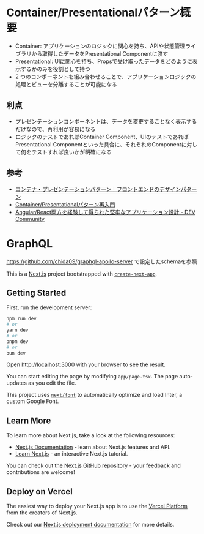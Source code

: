 # Container/Presentationalパターン概要
 - Container: アプリケーションのロジックに関心を持ち、APIや状態管理ライブラリから取得したデータをPresentational Componentに渡す
 - Presentational: UIに関心を持ち、Propsで受け取ったデータをどのように表示するかのみを役割として持つ
 - 2 つのコンポーネントを組み合わせることで、アプリケーションロジックの処理とビューを分離することが可能になる

## 利点
 - プレゼンテーションコンポーネントは、データを変更することなく表示するだけなので、再利用が容易になる
 - ロジックのテストであればContainer Component、UIのテストであればPresentational Componentといった具合に、それぞれのComponentに対して何をテストすれば良いかが明確になる

## 参考
 - [コンテナ・プレゼンテーションパターン｜フロントエンドのデザインパターン](https://zenn.dev/morinokami/books/learning-patterns-1/viewer/presentational-container-pattern)
 - [Container/Presentationalパターン再入門](https://zenn.dev/buyselltech/articles/9460c75b7cd8d1)
 - [Angular/React両方を経験して得られた堅牢なアプリケーション設計 - DEV Community](https://dev.to/puku0x/angular-react-2h4j)

# GraphQL
https://github.com/chida09/graphql-apollo-server で設定したschemaを参照


This is a [Next.js](https://nextjs.org/) project bootstrapped with [`create-next-app`](https://github.com/vercel/next.js/tree/canary/packages/create-next-app).

## Getting Started

First, run the development server:

```bash
npm run dev
# or
yarn dev
# or
pnpm dev
# or
bun dev
```

Open [http://localhost:3000](http://localhost:3000) with your browser to see the result.

You can start editing the page by modifying `app/page.tsx`. The page auto-updates as you edit the file.

This project uses [`next/font`](https://nextjs.org/docs/basic-features/font-optimization) to automatically optimize and load Inter, a custom Google Font.

## Learn More

To learn more about Next.js, take a look at the following resources:

- [Next.js Documentation](https://nextjs.org/docs) - learn about Next.js features and API.
- [Learn Next.js](https://nextjs.org/learn) - an interactive Next.js tutorial.

You can check out [the Next.js GitHub repository](https://github.com/vercel/next.js/) - your feedback and contributions are welcome!

## Deploy on Vercel

The easiest way to deploy your Next.js app is to use the [Vercel Platform](https://vercel.com/new?utm_medium=default-template&filter=next.js&utm_source=create-next-app&utm_campaign=create-next-app-readme) from the creators of Next.js.

Check out our [Next.js deployment documentation](https://nextjs.org/docs/deployment) for more details.

